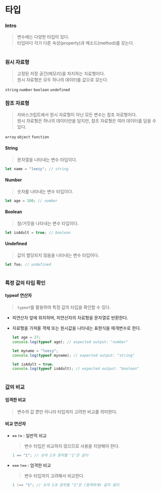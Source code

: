 # 타입

### Intro

> 변수에는 다양한 타입이 있다.  
> 타입마다 각기 다른 속성(property)과 메소드(method)를 갖는다.

#

### 원시 자료형

> 고정된 저장 공간(메모리)을 차지하는 자료형이다.  
> 원시 자료형은 모두 하나의 데이터를 값으로 갖는다.

`string` `number` `boolean` `undefined`

### 참조 자료형

> 자바스크립트에서 원시 자료형이 아닌 모든 변수는 참조 자료형이다.  
> 원시 자료형은 하나의 데이터만을 담지만, 참조 자료형은 여러 데이터를 담을 수 있다.

`array` `object` `function`

#### String

> 문자열을 나타내는 변수 타입이다.

```js
let name = "leezy"; // string
```

#### Number

> 숫자를 나타내는 변수 타입이다.

```js
let age = 100; // number
```

#### Boolean

> 참/거짓을 나타내는 변수 타입이다.

```js
let isAdult = true; // boolean
```

#### Undefined

> 값이 할당되지 않음을 나타내는 변수 타입이다.

```js
let foo; // undefined
```

#

### 특정 값의 타입 확인

#### typeof 연산자

> `typeof`를 활용하여 특정 값의 타입을 확인할 수 있다.

- 피연산자 앞에 위치하며, 피연산자의 자료형을 문자열로 반환한다.
- 자료형을 가져올 객체 또는 원시값을 나타내는 표현식을 매개변수로 한다.

  ```js
  let age = 27;
  console.log(typeof age); // expected output: "number"

  let myname = "leezy";
  console.log(typeof myname); // expected output: "string"

  let isAdult = true;
  console.log(typeof isAdult); // expected output: "boolean"
  ```

#

### 값의 비교

#### 엄격한 비교

> 변수의 값 뿐만 아니라 타입까지 고려한 비교를 의미한다.

#### 비교 연산자

- **`==` `!=`** : 일반적 비교

  > 변수 타입은 비교하지 않으므로 사용을 지양해야 한다.

  ```js
  1 == "1"; // 숫자 1과 문자열 "1"은 같다
  ```

- **`===` `!==`** : 엄격한 비교

  > 변수 타입까지 고려해서 비교한다.

  ```js
  1 !== "1"; // 숫자 1과 문자열 "1"은 (엄격하게) 같지 않다
  ```

